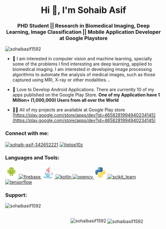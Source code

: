 <h1 align="center">Hi 👋, I'm Sohaib Asif</h1>
<h3 align="center">PHD Student || Research in Biomedical Imaging, Deep Learning, Image Classification || Mobile Application Developer at Google Playstore</h3>

<p align="left"> <img src="https://komarev.com/ghpvc/?username=sohaibasif1592&label=Profile%20views&color=0e75b6&style=flat" alt="sohaibasif1592" /> </p>

- 🔭 I am interested in computer vision and machine learning, specially some of the problems I find interesting are deep learning, applied to biomedical imaging. I am interested in developing image processing algorithms to automate the analysis of medical images, such as those captured using MRI, X-ray or other modalities. **.**

- 👯 Love to Develop Android Applications. There are currently 10 of my apps published on the Google Play Store. **One of my Application have 1 Million+ (1,000,000) Users from all over the World**

- 👨‍💻 All of my projects are available at Google Play store [https://play.google.com/store/apps/dev?id=4658281994940234145](https://play.google.com/store/apps/dev?id=4658281994940234145)

<h3 align="left">Connect with me:</h3>
<p align="left">
<a href="https://linkedin.com/in/sohaib-asif-342652221" target="blank"><img align="center" src="https://raw.githubusercontent.com/rahuldkjain/github-profile-readme-generator/master/src/images/icons/Social/linked-in-alt.svg" alt="sohaib-asif-342652221" height="30" width="40" /></a>
<a href="https://www.youtube.com/c/tiptop10z" target="blank"><img align="center" src="https://raw.githubusercontent.com/rahuldkjain/github-profile-readme-generator/master/src/images/icons/Social/youtube.svg" alt="tiptop10z" height="30" width="40" /></a>
</p>

<h3 align="left">Languages and Tools:</h3>
<p align="left"> <a href="https://developer.android.com" target="_blank"> <img src="https://raw.githubusercontent.com/devicons/devicon/master/icons/android/android-original-wordmark.svg" alt="android" width="40" height="40"/> </a> <a href="https://firebase.google.com/" target="_blank"> <img src="https://www.vectorlogo.zone/logos/firebase/firebase-icon.svg" alt="firebase" width="40" height="40"/> </a> <a href="https://www.java.com" target="_blank"> <img src="https://raw.githubusercontent.com/devicons/devicon/master/icons/java/java-original.svg" alt="java" width="40" height="40"/> </a> <a href="https://kotlinlang.org" target="_blank"> <img src="https://www.vectorlogo.zone/logos/kotlinlang/kotlinlang-icon.svg" alt="kotlin" width="40" height="40"/> </a> <a href="https://opencv.org/" target="_blank"> <img src="https://www.vectorlogo.zone/logos/opencv/opencv-icon.svg" alt="opencv" width="40" height="40"/> </a> <a href="https://www.python.org" target="_blank"> <img src="https://raw.githubusercontent.com/devicons/devicon/master/icons/python/python-original.svg" alt="python" width="40" height="40"/> </a> <a href="https://scikit-learn.org/" target="_blank"> <img src="https://upload.wikimedia.org/wikipedia/commons/0/05/Scikit_learn_logo_small.svg" alt="scikit_learn" width="40" height="40"/> </a> <a href="https://www.tensorflow.org" target="_blank"> <img src="https://www.vectorlogo.zone/logos/tensorflow/tensorflow-icon.svg" alt="tensorflow" width="40" height="40"/> </a> </p>


<h3 align="left">Support:</h3>
<p><a href="https://www.buymeacoffee.com/sohaibasif1592"> <img align="left" src="https://cdn.buymeacoffee.com/buttons/v2/default-yellow.png" height="50" width="210" alt="sohaibasif1592" /></a></p><br><br>


<p><img align="left" src="https://github-readme-stats.vercel.app/api/top-langs?username=sohaibasif1592&show_icons=true&locale=en&layout=compact" alt="sohaibasif1592" /></p>

<p>&nbsp;<img align="center" src="https://github-readme-stats.vercel.app/api?username=sohaibasif1592&show_icons=true&locale=en" alt="sohaibasif1592" /></p>

